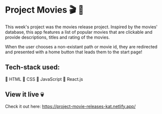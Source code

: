 # Project Movies 🎬 🍿

This week's project was the movies release project. Inspired by the movies' database, this app features a list of popular movies that are clickable and provide descriptions, titles and rating of the movies.

When the user chooses a non-existant path or movie id, they are redirected and presented with a home button that leads them to the start page!

## Tech-stack used:
🧩 HTML
🌈 CSS
🧠 JavaScript
👾 React.js

## View it live 💀

Check it out here: https://project-movie-releases-kat.netlify.app/
